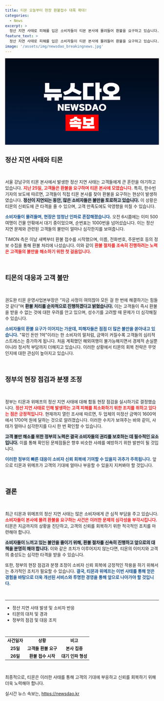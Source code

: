 ```yaml
---
title: 티몬 오늘부터 현장 환불접수 대폭 확대!
categories:
  - News
excerpt: >
  정산 지연 사태로 피해를 입은 소비자들이 티몬 본사에 몰려들어 환불을 요구하고 있습니다. 현장에는 500여명이 대기 중이며, 정부는 합동 점검에 나섰습니다. 이들이 겪고 있는 어려움은 무엇인지, 자세히 살펴봅니다!
feature_text: >
  정산 지연 사태로 피해를 입은 소비자들이 티몬 본사에 몰려들어 환불을 요구하고 있습니다. 현장에는 500여명이 대기 중이며, 정부는 합동 점검에 나섰습니다. 이들이 겪고 있는 어려움은 무엇인지, 자세히 살펴봅니다!
image: '/assets/img/newsdao_breakingnews.jpg'
---
```


<p><img src="/assets/img/newsdao_breakingnews.jpg" alt="firstkoreanews 속보" /></p>

<h2 data-ke-size="size26">정산 지연 사태와 티몬</h2>

<p data-ke-size="size16">&nbsp;</p>

<p>서울 강남구의 티몬 본사에서 발생한 정산 지연 사태는 고객들에게 큰 혼란을 야기하고 있습니다. <b><span style="color: #ee2323;">지난 25일, 고객들은 환불을 요구하며 티몬 본사에 모였습니다.</span></b> 특히, 한수빈 기자의 보도에 따르면, 고객들이 직접 티몬 본사를 찾아 환불을 요구하는 현상이 발생하였습니다. <b><span style="background-color: #21538527;">정산이 지연되는 동안, 많은 소비자들은 불만을 토로하고 있습니다.</span></b> 이 상황은 티몬의 신뢰도에 큰 타격을 줄 수 있으며, 고객 만족도에도 악영향을 미칠 수 있습니다. </p>

<p><b><span style="color: #1a5490;">소비자들이 몰려들며, 현장은 엄청난 인파로 혼잡해졌습니다.</span></b> 오전 6시쯤에는 이미 500여명이 건물 안팎에서 대기 중이었으며, 순번표는 1000번을 넘어섰습니다. 이는 정산 지연 문제와 관련된 고객들의 불만이 얼마나 심각한지를 보여줍니다. </p>

<p>TiMON 측은 이날 새벽부터 환불 접수를 시작했으며, 이름, 전화번호, 주문번호 등의 정보 수집을 통해 환불 처리에 나섰습니다. 이와 같이 <b><span style="color: #ee2323;">환불 절차를 조속히 진행하려는 노력은 고객들의 불만을 해소하기 위한 첫 걸음입니다.</span></b></p>

<p data-ke-size="size16">&nbsp;</p>

<h2 data-ke-size="size26">티몬의 대응과 고객 불만</h2>

<p data-ke-size="size16">&nbsp;</p>

<p>권도완 티몬 운영사업본부장은 “자금 사정이 여의찮아 모든 걸 한 번에 해결하기는 힘들 것 같다”며 <b><span style="background-color: #21538527;">환불 처리를 순차적으로 진행하겠다고 밝혔습니다.</span></b> 이는 고객들이 즉시 환불을 받을 수 없는 것에 대한 우려를 안고 있으며, 성수기를 고려할 때 문제가 더 심각해질 수 있습니다. </p>

<p><b><span style="color: #1a5490;">소비자들의 환불 요구가 이어지는 가운데, 피해자들은 점점 더 많은 불만을 쏟아내고 있습니다.</span></b> "묶인 돈만 1억"이라는 한 소비자의 말처럼, 금액이 커질수록 고객들의 심리적 스트레스는 증가하게 됩니다. 처음 계획했던 해외여행이 불가능해지면서 경제적 손실뿐 아니라 정서적 부담까지 더해지고 있습니다. 이러한 상황에서 티몬의 회복 전략은 무엇인지에 대한 관심이 높아지고 있습니다. </p>

<p data-ke-size="size16">&nbsp;</p>

<h2 data-ke-size="size26">정부의 현장 점검과 분쟁 조정</h2>

<p data-ke-size="size16">&nbsp;</p>

<p>정부는 티몬과 위메프의 정산 지연 사태에 대해 합동 현장 점검을 실시하기로 결정했습니다. <b><span style="color: #ee2323;">정산 지연 사태로 인해 발생하는 고객 피해를 최소화하기 위한 조치를 취하고 있다는 점은 긍정적입니다.</span></b> 현재까지 열린 조사에 따르면, 두 업체의 미정산 금액이 1600억에서 1700억 원에 달하는 것으로 알려졌습니다. 이러한 수치가 보여주는 바와 같이, 사태가 얼마나 심각한지를 다시 한 번 확인할 수 있습니다. </p>

<p><b><span style="background-color: #21538527;">고객 불만 해소를 위한 정부의 노력은 결국 소비자들의 권리를 보호하는 데 필수적인 요소입니다.</span></b> 이를 통해 확인된 문제점들은 향후 비슷한 사례를 예방하기 위한 발판이 될 것입니다.</p>

<p><b><span style="color: #1a5490;">이러한 정부의 빠른 대응이 소비자 신뢰 회복에 기여할 수 있을지 귀추가 주목됩니다.</span></b> 앞으로 티몬과 위메프가 고객의 기대에 얼마나 부응할 수 있을지 지켜봐야 할 것입니다. </p>

<p data-ke-size="size16">&nbsp;</p>

<h2 data-ke-size="size26">결론</h2>

<p data-ke-size="size16">&nbsp;</p>

<p>최근 티몬과 위메프의 정산 지연 사태는 많은 소비자에게 큰 심적 부담을 주고 있습니다. <b><span style="color: #ee2323;">소비자들이 본사에 몰려 환불을 요구하는 사건은 이러한 문제의 심각성을 부각시킵니다.</span></b> 티몬은 지금까지의 상황을 진단하고, 고객의 신뢰를 회복하기 위한 적극적인 조치를 마련해야 합니다. </p>

<p><b><span style="background-color: #21538527;">소비자들이 느끼고 있는 불안을 줄이기 위해, 환불 절차를 신속히 진행하고 앞으로의 대책을 분명히 해야 합니다.</span></b> 이와 같은 조치가 이루어지지 않는다면, 티몬의 이미지와 고객의 충성도는 심각한 타격을 받을 수 있습니다.</p>

<p>또한, 정부의 현장 점검과 분쟁 조정이 소비자 신뢰 회복에 긍정적인 작용을 하기 위해서는 추가적인 조치가 필요할 수 있습니다. <b><span style="color: #1a5490;">결국, 티몬과 위메프는 이번 사태를 통해 얻은 경험을 바탕으로 더욱 개선된 서비스와 투명한 경영을 통해 앞으로 나아가야 할 것입니다.</span></b></p>

<p data-ke-size="size16">&nbsp;</p>

<hr />

<ul>
  <li>정산 지연 사태 발생 및 소비자 반응</li>
  <li>티몬의 대처 및 경과</li>
  <li>정부의 점검 및 대응 조치</li>
</ul>

<p data-ke-size="size16">&nbsp;</p>

<table>
  <tr>
    <td style="text-align: center; height: 17px;"><b>사건일자</b></td>
    <td style="text-align: center; height: 17px;"><b>상황</b></td>
    <td style="text-align: center; height: 17px;"><b>비고</b></td>
  </tr>
  <tr>
    <td style="text-align: center; height: 17px;"><b>25일</b></td>
    <td style="text-align: center; height: 17px;"><b>고객들 환불 요구</b></td>
    <td style="text-align: center; height: 17px;"><b>본사 집중</b></td>
  </tr>
  <tr>
    <td style="text-align: center; height: 17px;"><b>26일</b></td>
    <td style="text-align: center; height: 17px;"><b>환불 접수 시작</b></td>
    <td style="text-align: center; height: 17px;"><b>대기 인파 형성</b></td>
  </tr>
</table>

<p data-ke-size="size16">&nbsp;</p>

<p>최종적으로, 티몬은 이러한 사태를 통해 고객의 기대에 부응하고 신뢰를 회복하기 위해 더욱 노력해야 합니다.</p>
실시간 뉴스 속보는, <a href="https://newsdao.kr" rel="dofollow">https://newsdao.kr</a>


